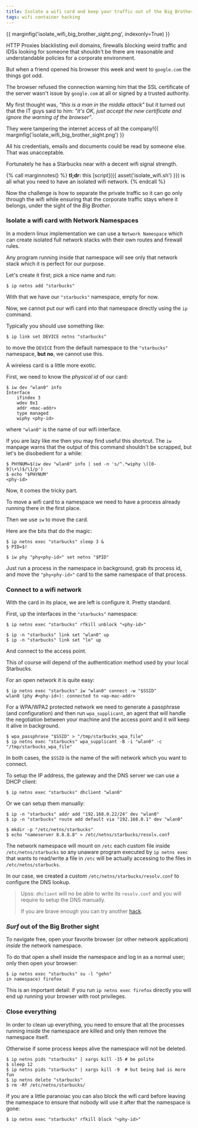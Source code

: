 ```yaml
---
title: Isolate a wifi card and keep your traffic out of the Big Brother sight
tags: wifi container hacking
---
```


{{ marginfig('isolate_wifi_big_brother_sight.png', indexonly=True) }}

HTTP Proxies blacklisting evil domains, firewalls blocking weird traffic
and IDSs looking for someone that shouldn't be there are reasonable and
understandable policies for a corporate environment.

But when a friend opened his browser this week and went to ``google.com``
the things got odd.

The browser refused the connection warning him that the SSL certificate
of the server wasn't issue by ``google.com`` at all or signed by a
trusted authority.<!--more-->

My first thought was, *"this is a man in the middle attack"* but it turned out
that the IT guys said to him: *"it's OK, just accept the new certificate and
ignore the warning of the browser"*.

They were tampering the internet access of all the company!{{ marginfig('isolate_wifi_big_brother_sight.png') }}

All his credentials, emails and documents could be read by someone else.
That was unacceptable.

Fortunately he has a Starbucks near with a decent wifi signal strength.

{% call marginnotes() %}
**tl;dr:** this [script]({{ asset('isolate_wifi.sh') }})
 is all what you need to have an isolated wifi network.
{% endcall %}

Now the challenge is how to separate the private traffic so it can go
only through the wifi while ensuring that the corporate traffic stays
where it belongs, under the sight of the *Big Brother*.

### Isolate a wifi card with Network Namespaces

In a modern linux implementation we can use a ``Network Namespace`` which
can create isolated full network stacks with their own routes and firewall
rules.

Any program running inside that namespace will see only that network stack
which it is perfect for our purpose.

Let's create it first; pick a nice name and run:

```shell
$ ip netns add "starbucks"
```

With that we have our ``"starbucks"`` namespace, empty for now.

Now, we cannot put our wifi card into that namespace directly using
the ``ip`` command.

Typically you should use something like:

```shell
$ ip link set DEVICE netns "starbucks"
```

to move the ``DEVICE`` from the default namespace to the ``"starbucks"``
namespace, **but no**, we cannot use this.

A wireless card is a little more exotic.

First, we need to know the *physical id* of our card:

```shell
$ iw dev "wlan0" info
Interface
    ifindex 3
    wdev 0x1
    addr <mac-addr>
    type managed
    wiphy <phy-id>
```

where ``"wlan0"`` is the name of our wifi interface.

If you are lazy like me then you may find useful this shortcut.
The ``iw`` manpage warns that the output of this command shouldn't be scrapped,
but let's be disobedient for a while:

```shell
$ PHYNUM=$(iw dev "wlan0" info | sed -n 's/^.*wiphy \([0-9]\+\)$/\1/p')
$ echo "$PHYNUM"
<phy-id>
```

Now, it comes the tricky part.

To move a wifi card to a namespace we need to have a process already
running there in the first place.

Then we use ``iw`` to move the card.

Here are the bits that do the magic:

```shell
$ ip netns exec "starbucks" sleep 3 &
$ PID=$!

$ iw phy "phy<phy-id>" set netns "$PID"
```

Just run a process in the namespace in background,
grab its process id, and move the ``"phy<phy-id>"`` card to the same
namespace of that process.


### Connect to a wifi network

With the card in its place, we are left is configure it. Pretty standard.

First, up the interfaces in the ``"starbucks"`` namespace:

```shell
$ ip netns exec "starbucks" rfkill unblock "<phy-id>"

$ ip -n "starbucks" link set "wlan0" up
$ ip -n "starbucks" link set "lo" up
```

And connect to the access point.

This of course will depend of the authentication method used by
your local Starbucks.

For an open network it is quite easy:

```shell
$ ip netns exec "starbucks" iw "wlan0" connect -w "$SSID"
wlan0 (phy #<phy-id>): connected to <ap-mac-addr>
```

For a WPA/WPA2 protected network we need to generate a passphrase
(and configuration) and then run ``wpa_supplicant``, an agent that will
handle the negotiation between your machine and the access point and
it will keep it alive in background.

```shell
$ wpa_passphrase "$SSID" > "/tmp/starbucks_wpa_file"
$ ip netns exec "starbucks" wpa_supplicant -B -i "wlan0" -c "/tmp/starbucks_wpa_file"
```

In both cases, the ``$SSID`` is the name of the wifi network
which you want to connect.

To setup the IP address, the gateway and the DNS server we can use
a DHCP client:

```shell
$ ip netns exec "starbucks" dhclient "wlan0"
```

Or we can setup them manually:

```shell_session
$ ip -n "starbucks" addr add "192.168.0.22/24" dev "wlan0"
$ ip -n "starbucks" route add default via "192.168.0.1" dev "wlan0"

$ mkdir -p "/etc/netns/starbucks"
$ echo "nameserver 8.8.8.8" > /etc/netns/starbucks/resolv.conf
```

The network namespace will mount on ``/etc`` each custom file
inside ``/etc/netns/starbucks`` so any unaware program executed
by ``ip netns exec`` that wants to read/write a file in ``/etc`` will be
actually accessing to the files in ``/etc/netns/starbucks``.

In our case, we created a custom ``/etc/netns/starbucks/resolv.conf`` to
configure the DNS lookup.

> Upss: ``dhclient`` will no be able to write its ``resolv.conf`` and you will
> require to setup the DNS manually.
>
> If you are brave enough you can try another [hack](https://stackoverflow.com/questions/38102481/how-can-dhclient-be-made-namespace-aware).

### *Surf* out of the Big Brother sight

To navigate free, open your favorite browser (or other network application)
*inside* the network namespace.

To do that open a shell inside the namespace and log in as a normal user; only
then open your browser:

```shell
$ ip netns exec "starbucks" su -l "gehn"
in namespace) firefox
```

This is an important detail: if you run ``ip netns exec firefox`` directly
you will end up running your browser with root privileges.

### Close everything

In order to clean up everything, you need to ensure that all the processes
running inside the namespace are killed and only then remove the namespace
itself.

Otherwise if some process keeps alive the namespace will not be deleted.

```shell
$ ip netns pids "starbucks" | xargs kill -15 # be polite
$ sleep 12
$ ip netns pids "starbucks" | xargs kill -9  # but being bad is more fun
$ ip netns delete "starbucks"
$ rm -Rf /etc/netns/starbucks/
```

If you are a little paranoiac you can also block the wifi card
before leaving the namespace to ensure that nobody will use it after that
the namespace is gone:

```shell
$ ip netns exec "starbucks" rfkill block "<phy-id>"
```
